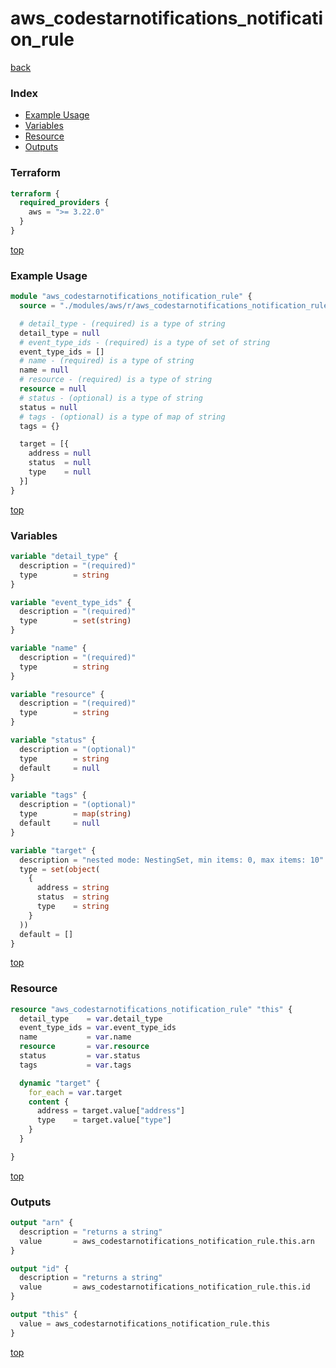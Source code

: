 # aws_codestarnotifications_notification_rule

[back](../aws.md)

### Index

- [Example Usage](#example-usage)
- [Variables](#variables)
- [Resource](#resource)
- [Outputs](#outputs)

### Terraform

```terraform
terraform {
  required_providers {
    aws = ">= 3.22.0"
  }
}
```

[top](#index)

### Example Usage

```terraform
module "aws_codestarnotifications_notification_rule" {
  source = "./modules/aws/r/aws_codestarnotifications_notification_rule"

  # detail_type - (required) is a type of string
  detail_type = null
  # event_type_ids - (required) is a type of set of string
  event_type_ids = []
  # name - (required) is a type of string
  name = null
  # resource - (required) is a type of string
  resource = null
  # status - (optional) is a type of string
  status = null
  # tags - (optional) is a type of map of string
  tags = {}

  target = [{
    address = null
    status  = null
    type    = null
  }]
}
```

[top](#index)

### Variables

```terraform
variable "detail_type" {
  description = "(required)"
  type        = string
}

variable "event_type_ids" {
  description = "(required)"
  type        = set(string)
}

variable "name" {
  description = "(required)"
  type        = string
}

variable "resource" {
  description = "(required)"
  type        = string
}

variable "status" {
  description = "(optional)"
  type        = string
  default     = null
}

variable "tags" {
  description = "(optional)"
  type        = map(string)
  default     = null
}

variable "target" {
  description = "nested mode: NestingSet, min items: 0, max items: 10"
  type = set(object(
    {
      address = string
      status  = string
      type    = string
    }
  ))
  default = []
}
```

[top](#index)

### Resource

```terraform
resource "aws_codestarnotifications_notification_rule" "this" {
  detail_type    = var.detail_type
  event_type_ids = var.event_type_ids
  name           = var.name
  resource       = var.resource
  status         = var.status
  tags           = var.tags

  dynamic "target" {
    for_each = var.target
    content {
      address = target.value["address"]
      type    = target.value["type"]
    }
  }

}
```

[top](#index)

### Outputs

```terraform
output "arn" {
  description = "returns a string"
  value       = aws_codestarnotifications_notification_rule.this.arn
}

output "id" {
  description = "returns a string"
  value       = aws_codestarnotifications_notification_rule.this.id
}

output "this" {
  value = aws_codestarnotifications_notification_rule.this
}
```

[top](#index)